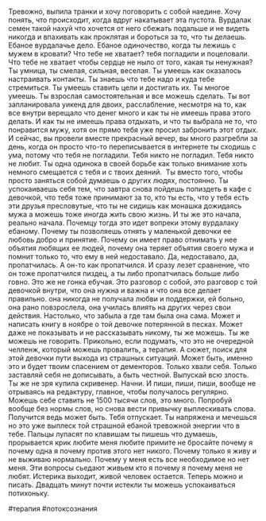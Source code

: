 Тревожно, выпила транки и хочу поговорить с собой наедине. Хочу понять, что происходит, когда вдруг накатывает эта пустота. Вурдалак семен такой нахуй что хочется от него сбежать подальше и не видеть никогда и впахивать как проклятая и бороться за то, что ты делаешь. Ебаное вурдалачье дело. Ебаное одиночество, когда ты лежишь с мужем в кровати? Что тебе не хватает? тебя погладили и поцеловали. Что тебе не хватает чтобы сердце не ныло от того, какая ты ненужная? Ты умница, ты смелая, сильная, веселая. Ты умеешь как оказалось настраивать контакты. Ты знаешь что тебе надо и куда тебе стремиться. Ты умеешь ставить цели и достигать их. Ты многое умеешь. Ты взрослая самостоятельная и все можешь сделать. Ты вот запланировала уикенд для двоих, расслабление, несмотря на то, как все внутри верещало что денег много и как ты не имеешь права этого делать. И как ты не имеешь права отдыхать, и что ты выбрала не то, что понравится мужу, хотя он прямо тебя уже просил забронить этот отдых. И сейчас, вы провели вместе прекрасный вечер, вы много разгребли за день, когда он просто что-то переписывается в интернете ты сходишь с ума, потому что тебя не погладили. Тебя никто не погладил. Тебя никто не любит. Ты одна одинока в своей борьбе как только внимание хоть немного смещается с тебя и с твоих деяний.  Ты вместо того, чтобы просто заняться собой думаешь о других людях, постоянно. Ты успокаиваешь себя тем, что завтра снова пойдешь попиздеть в кафе с девочкой, что тебя тоже принимают за то, кто ты есть, что у тебя есть эти друзья пресловутые, что ты не сидишь как монашка дожидаясь мужа а можешь тоже иногда жить свою жизнь. И ты же это начала, реально начала. Почемцу тогда это идет вопреки этому вурдалаку ебаному. Почему ты позволяешь отнять у маленькой девочки ее любовь добро и принятие. Почему он имеет право отнимать у нее объятия любящих ее людей, почему она теряет объятия своего мужа и помнит только то, что ему в ней недоставало. Да, недоставало, да, пропатчилась. А он-то как пропатчился. И сразу лезет сравнение, что он тоже пропатчился пиздец, а ты либо пропатчилась больше либо говно. Это же не гонка ебучая. Это разговор с собой, это разговор с той девочкой внутри, что она нужна и важна и что она все делает правильно. она никогда не получала любви и поддержки, ей больно, она рано повзрослела, она училась влиять на других через свои действия. Настолько, что забыла а где там была она сама. Может и написать книгу в ноябре о той девочке потерянной в песках. Может даже не показывать и не рассказывать никому, ты же можешь. Ты же можешь не говорить. Прикольно, если подумать, что это не очередной челленж, который можешь провалить, а терапия. А сюжет, поиск для этой девочки пути выхода из страшных ситуаций. Может быть, именно это и будет твоим спасением от дементоров. Только хвали себя. Только заставляй себя не дописывать, а быть честной. Выпускай всю злость. Ты же не зря купила скривенер. Начни. И пиши, пиши, пиши, вообще не отрываясь на редактуру, главное, чтобы получалось регулярно. Можешь себе ставить не 1500 тысячи слов, это много. Попробуй вообще без нормы слов, но снова вести привычку выплескивать слова. Получится ведь может быть. Тебя отпускает. Ты напряжена и мечешься но это уже выплеск той страшной ебаной тревожной энергии что в тебе. Пальцы лупасят по клавишам ты пишешь что думаешь, прорывается крик любите меня любите примите не бросайте почему я почему одна я почему против этого нет никого. Почему только я живу и не выживаю нормально. Почему у меня есть все необходимое но нет меня. Эти вопросы сьедают живьем кто я почему я почему меня не любят. Истерика выходит, живой человек остается. Теперь можно и писать. Двадцать минут почти истекли ты можешь успокаиваться потихоньку.


#терапия #потоксознания 
